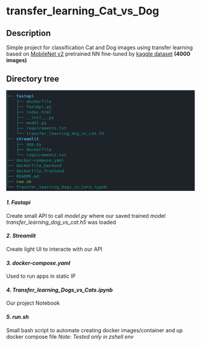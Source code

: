 # transfer_learning_Cat_vs_Dog

## Description
Simple project for classification Cat and Dog images using transfer learning based on [MobileNet v2](https://tfhub.dev/google/tf2-preview/mobilenet_v2/feature_vector/4) pretrained NN fine-tuned by [kaggle dataset](https://www.kaggle.com/competitions/dogs-vs-cats/overview) __(4000 images)__

## Directory tree
![dir_tree](https://github.com/MustaphaDouch/transfer_learning_Cat-vs-Dog/blob/main/github_readme/dir_tree.png)

#### _1. Fastapi_
  Create small API to call _model.py_ where our saved trained model _transfer_learning_dog_vs_cat.h5_ was loaded

#### _2. Streamlit_
  Create light UI to interacte with our API

#### _3. docker-compose.yaml_
  Used to run apps in static IP

#### _4. Transfer_learning_Dogs_vs_Cats.ipynb_
  Our project Notebook

#### _5. run.sh_
  Small bash script to automate creating docker images/container and up docker compose file
  _Note: Tested only in zshell env_
